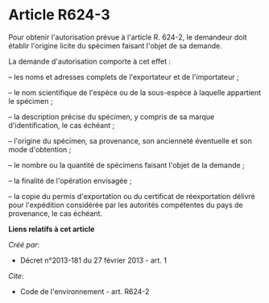 # Article R624-3

Pour obtenir l'autorisation prévue à l'article R. 624-2, le demandeur doit établir l'origine licite du spécimen faisant
l'objet de sa demande.

La demande d'autorisation comporte à cet effet :

– les noms et adresses complets de l'exportateur et de l'importateur ;

– le nom scientifique de l'espèce ou de la sous-espèce à laquelle appartient le spécimen ;

– la description précise du spécimen, y compris de sa marque d'identification, le cas échéant ;

– l'origine du spécimen, sa provenance, son ancienneté éventuelle et son mode d'obtention ;

– le nombre ou la quantité de spécimens faisant l'objet de la demande ;

– la finalité de l'opération envisagée ;

– la copie du permis d'exportation ou du certificat de réexportation délivré pour l'expédition considérée par les autorités
compétentes du pays de provenance, le cas échéant.

**Liens relatifs à cet article**

_Créé par_:

  - Décret n°2013-181 du 27 février 2013 - art. 1

_Cite_:

  - Code de l'environnement - art. R624-2
